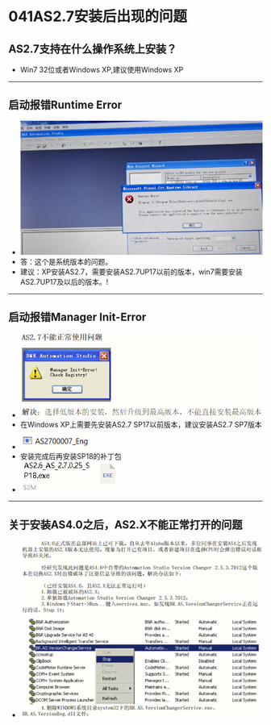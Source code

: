 # 041AS2.7安装后出现的问题
## AS2.7支持在什么操作系统上安装？
- Win7 32位或者Windows XP,建议使用Windows XP
---
## 启动报错Runtime Error
- ![](FILES/041AS2.7安装后出现的问题/image-20221126234856227.png)
- 答：这个是系统版本的问题。
- 建议：XP安装AS2.7，需要安装AS2.7UP17以前的版本，win7需要安装AS2.7UP17及以后的版本。!

---
## 启动报错Manager Init-Error
- ![Img](./FILES/041AS2.7安装后出现的问题.md/img-20220722105033.png)
- 在Windows XP上需要先安装AS2.7 SP17以前版本，建议安装AS2.7 SP7版本
- ![Img](./FILES/041AS2.7安装后出现的问题.md/img-20220722110657.png)
- 安装完成后再安装SP18的补丁包
- ![Img](./FILES/041AS2.7安装后出现的问题.md/img-20220722110747.png)

---
## 关于安装AS4.0之后，AS2.X不能正常打开的问题
- ![Img](./FILES/041AS2.7安装后出现的问题.md/img-20220722105233.png)
